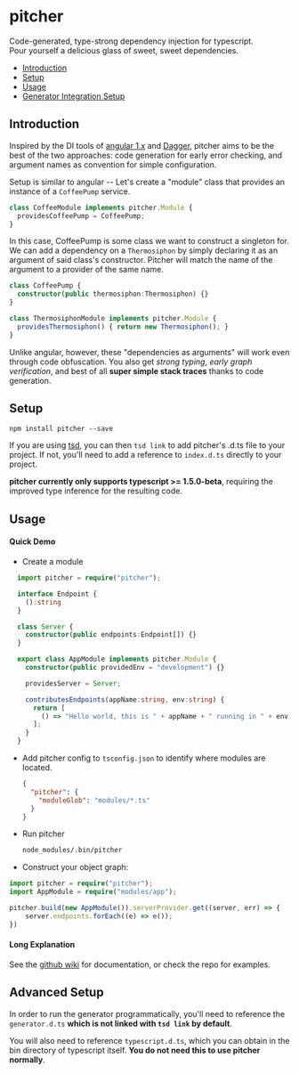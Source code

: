 # pitcher

Code-generated, type-strong dependency injection for typescript.  
Pour yourself a delicious glass of sweet, sweet dependencies.

* [Introduction](#introduction)
* [Setup](#setup)
* [Usage](#usage)
* [Generator Integration Setup](#advanced-setup)

## Introduction

Inspired by the DI tools of [angular 1.x](https://docs.angularjs.org/guide/di) and [Dagger](http://square.github.io/dagger/), pitcher aims to be the best of the two approaches: code generation for early error checking, and argument names as convention for simple configuration.

Setup is similar to angular -- Let's create a "module" class that provides an instance of a `CoffeePump` service. 

```typescript
class CoffeeModule implements pitcher.Module {
  providesCoffeePump = CoffeePump;
}
```

In this case, CoffeePump is some class we want to construct a singleton for.  We can add a dependency on a `Thermosiphon` by simply declaring it as an argument of said class's constructor.  Pitcher will match the name of the argument to a provider of the same name.

```typescript
class CoffeePump {
  constructor(public thermosiphon:Thermosiphon) {}
}

class ThermosiphonModule implements pitcher.Module {
  providesThermosiphon() { return new Thermosiphon(); }
}
```

Unlike angular, however, these "dependencies as arguments" will work even through code obfuscation.  You also get *strong typing*, *early graph verification*, and best of all **super simple stack traces** thanks to code generation.

## Setup
```
npm install pitcher --save
```

If you are using [tsd](https://github.com/DefinitelyTyped/tsd), you can then `tsd link` to add pitcher's .d.ts file to your project.  If not, you'll need to add a reference to `index.d.ts` directly to your project.

**pitcher currently only supports typescript >= 1.5.0-beta**, requiring the improved type inference for the resulting code.

## Usage

#### Quick Demo
* Create a module
```typescript
  import pitcher = require("pitcher");

  interface Endpoint {
    ():string
  }

  class Server {
    constructor(public endpoints:Endpoint[]) {}
  }

  export class AppModule implements pitcher.Module {
    constructor(public providedEnv = "development") {}

    providesServer = Server;

    contributesEndpoints(appName:string, env:string) {
      return [
        () => "Hello world, this is " + appName + " running in " + env + "!";
      ];
    }
  }
```

*  Add pitcher config to `tsconfig.json` to identify where modules are located.

   ```json
   {
     "pitcher": {
       "moduleGlob": "modules/*.ts"
     }
   }
   ```

*  Run pitcher

   ```bash
   node_modules/.bin/pitcher
   ```

*  Construct your object graph:

  ```typescript
  import pitcher = require("pitcher");
  import AppModule = require("modules/app");

  pitcher.build(new AppModule()).serverProvider.get((server, err) => {
      server.endpoints.forEach((e) => e());
  })
  ```

#### Long Explanation

See the [github wiki](http://github.com/corps/pitcher/wiki) for documentation, or check the repo for examples.

## Advanced Setup

In order to run the generator programmatically, you'll need to reference the `generator.d.ts` **which is not linked with `tsd link` by default**.

You will also need to reference  `typescript.d.ts`, which you can obtain in the bin directory of typescript itself.  **You do not need this to use pitcher normally**.
